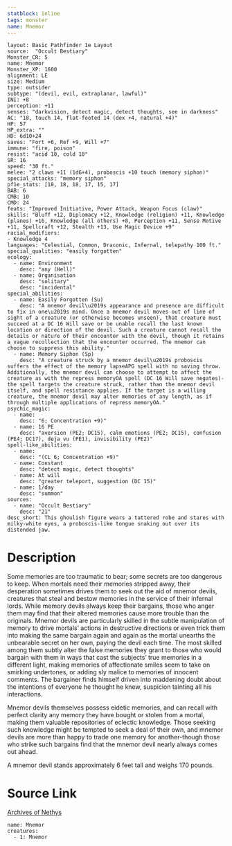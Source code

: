 ```yaml
---
statblock: inline
tags: monster
name: Mnemor
---
```

```statblock
layout: Basic Pathfinder 1e Layout
source:  "Occult Bestiary"
Monster_CR: 5
name: Mnemor
Monster_XP: 1600
alignment: LE
size: Medium
type: outsider
subtype: "(devil, evil, extraplanar, lawful)"
INI: +8
perception: +11
senses: "darkvision, detect magic, detect thoughts, see in darkness"
AC: "18, touch 14, flat-footed 14 (dex +4, natural +4)"
HP: 57
HP_extra: ""
HD: 6d10+24
saves: "Fort +6, Ref +9, Will +7"
immune: "fire, poison"
resist: "acid 10, cold 10"
SR: 16
speed: "30 ft."
melee: "2 claws +11 (1d6+4), proboscis +10 touch (memory siphon)"
special_attacks: "memory siphon"
pf1e_stats: [18, 18, 18, 17, 15, 17]
BAB: 6
CMB: 10
CMD: 24
feats: "Improved Initiative, Power Attack, Weapon Focus (claw)"
skills: "Bluff +12, Diplomacy +12, Knowledge (religion) +11, Knowledge (planes) +16, Knowledge (all others) +8, Perception +11, Sense Motive +11, Spellcraft +12, Stealth +13, Use Magic Device +9"
racial_modifiers:
- Knowledge 4
languages: "Celestial, Common, Draconic, Infernal, telepathy 100 ft."
special_qualities: "easily forgotten"
ecology:
  - name: Environment
    desc: "any (Hell)"
  - name: Organisation
    desc: "solitary"
    desc: "incidental"
special_abilities:
  - name: Easily Forgotten (Su)
    desc: "A mnemor devil\u2019s appearance and presence are difficult to fix in one\u2019s mind. Once a mnemor devil moves out of line of sight of a creature (or otherwise becomes unseen), that creature must succeed at a DC 16 Will save or be unable recall the last known location or direction of the devil. Such a creature cannot recall the details or nature of their encounter with the devil, though it retains a vague recollection that the encounter occurred. The mnemor can choose to suppress this ability."
  - name: Memory Siphon (Sp)
    desc: "A creature struck by a mnemor devil\u2019s proboscis suffers the effect of the memory lapseAPG spell with no saving throw. Additionally, the mnemor devil can choose to attempt to affect the creature as with the repress memoryOA spell (DC 16 Will save negates)-the spell targets the creature struck, rather than the mnemor devil itself, and spell resistance applies. If the target is a willing creature, the mnemor devil may alter memories of any length, as if through multiple applications of repress memoryOA."
psychic_magic:
  - name:
    desc: "6; Concentration +9)"
  - name: 16 PE
    desc: "aversion (PE2; DC15), calm emotions (PE2; DC15), confusion (PE4; DC17), deja vu (PE1), invisibility (PE2)"
spell-like_abilities:
  - name:
    desc: "(CL 6; Concentration +9)"
  - name: Constant
    desc: "detect magic, detect thoughts"
  - name: At will
    desc: "greater teleport, suggestion (DC 15)"
  - name: 1/day
    desc: "summon"
sources:
  - name: "Occult Bestiary"
    desc: "21"
desc_short: This ghoulish figure wears a tattered robe and stares with milky-white eyes, a proboscis-like tongue snaking out over its distended jaw.
```
# Description
Some memories are too traumatic to bear; some secrets are too dangerous to keep. When mortals need their memories stripped away, their desperation sometimes drives them to seek out the aid of mnemor devils, creatures that steal and bestow memories in the service of their infernal lords. While memory devils always keep their bargains, those who anger them may find that their altered memories cause more trouble than the originals. Mnemor devils are particularly skilled in the subtle manipulation of memory to drive mortals’ actions in destructive directions or even trick them into making the same bargain again and again as the mortal unearths the unbearable secret on her own, paying the devil each time. The most skilled among them subtly alter the false memories they grant to those who would bargain with them in ways that cast the subjects’ true memories in a different light, making memories of affectionate smiles seem to take on smirking undertones, or adding sly malice to memories of innocent comments. The bargainer finds himself driven into maddening doubt about the intentions of everyone he thought he knew, suspicion tainting all his interactions.

Mnemor devils themselves possess eidetic memories, and can recall with perfect clarity any memory they have bought or stolen from a mortal, making them valuable repositories of eclectic knowledge. Those seeking such knowledge might be tempted to seek a deal of their own, and mnemor devils are more than happy to trade one memory for another-though those who strike such bargains find that the mnemor devil nearly always comes out ahead.

A mnemor devil stands approximately 6 feet tall and weighs 170 pounds.
# Source Link
[Archives of Nethys](https://aonprd.com/MonsterDisplay.aspx?ItemName=Mnemor)
```encounter-table
name: Mnemor
creatures:
  - 1: Mnemor
```
